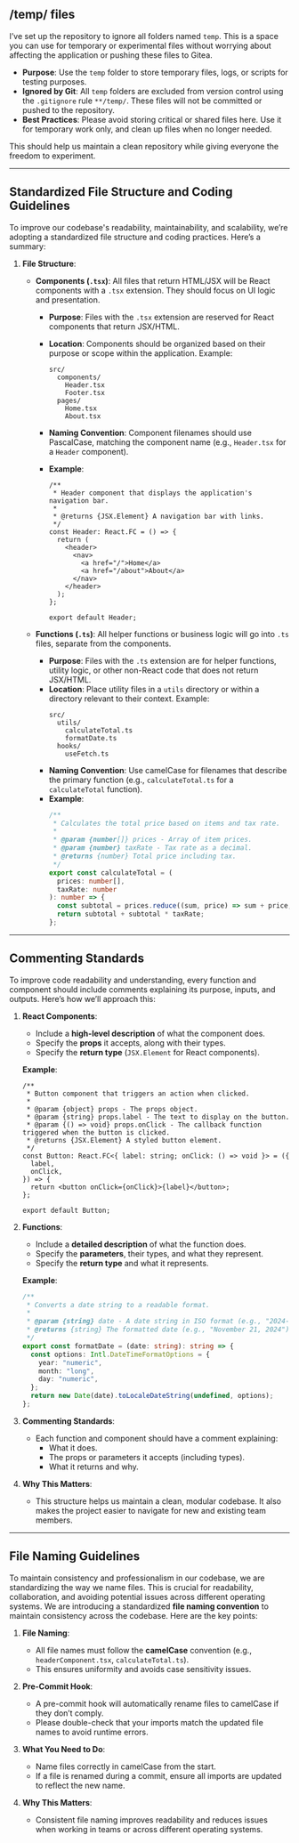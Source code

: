 ## /temp/ files

I’ve set up the repository to ignore all folders named `temp`. This is a space you can use for temporary or experimental files without worrying about affecting the application or pushing these files to Gitea.

- **Purpose**: Use the `temp` folder to store temporary files, logs, or scripts for testing purposes.
- **Ignored by Git**: All `temp` folders are excluded from version control using the `.gitignore` rule `**/temp/`. These files will not be committed or pushed to the repository.
- **Best Practices**: Please avoid storing critical or shared files here. Use it for temporary work only, and clean up files when no longer needed.

This should help us maintain a clean repository while giving everyone the freedom to experiment.

---

## Standardized File Structure and Coding Guidelines

To improve our codebase's readability, maintainability, and scalability, we’re adopting a standardized file structure and coding practices. Here’s a summary:

1. **File Structure**:

   - **Components (`.tsx`)**: All files that return HTML/JSX will be React components with a `.tsx` extension. They should focus on UI logic and presentation.

     - **Purpose**: Files with the `.tsx` extension are reserved for React components that return JSX/HTML.
     - **Location**: Components should be organized based on their purpose or scope within the application. Example:
       ```
       src/
         components/
           Header.tsx
           Footer.tsx
         pages/
           Home.tsx
           About.tsx
       ```
     - **Naming Convention**: Component filenames should use PascalCase, matching the component name (e.g., `Header.tsx` for a `Header` component).
     - **Example**:

       ```tsx
       /**
        * Header component that displays the application's navigation bar.
        *
        * @returns {JSX.Element} A navigation bar with links.
        */
       const Header: React.FC = () => {
         return (
           <header>
             <nav>
               <a href="/">Home</a>
               <a href="/about">About</a>
             </nav>
           </header>
         );
       };

       export default Header;
       ```

   - **Functions (`.ts`)**: All helper functions or business logic will go into `.ts` files, separate from the components.
     - **Purpose**: Files with the `.ts` extension are for helper functions, utility logic, or other non-React code that does not return JSX/HTML.
     - **Location**: Place utility files in a `utils` directory or within a directory relevant to their context. Example:
       ```
       src/
         utils/
           calculateTotal.ts
           formatDate.ts
         hooks/
           useFetch.ts
       ```
     - **Naming Convention**: Use camelCase for filenames that describe the primary function (e.g., `calculateTotal.ts` for a `calculateTotal` function).
     - **Example**:
       ```ts
       /**
        * Calculates the total price based on items and tax rate.
        *
        * @param {number[]} prices - Array of item prices.
        * @param {number} taxRate - Tax rate as a decimal.
        * @returns {number} Total price including tax.
        */
       export const calculateTotal = (
         prices: number[],
         taxRate: number
       ): number => {
         const subtotal = prices.reduce((sum, price) => sum + price, 0);
         return subtotal + subtotal * taxRate;
       };
       ```

---

## Commenting Standards

To improve code readability and understanding, every function and component should include comments explaining its purpose, inputs, and outputs. Here’s how we’ll approach this:

1. **React Components**:

   - Include a **high-level description** of what the component does.
   - Specify the **props** it accepts, along with their types.
   - Specify the **return type** (`JSX.Element` for React components).

   **Example**:

   ```tsx
   /**
    * Button component that triggers an action when clicked.
    *
    * @param {object} props - The props object.
    * @param {string} props.label - The text to display on the button.
    * @param {() => void} props.onClick - The callback function triggered when the button is clicked.
    * @returns {JSX.Element} A styled button element.
    */
   const Button: React.FC<{ label: string; onClick: () => void }> = ({
     label,
     onClick,
   }) => {
     return <button onClick={onClick}>{label}</button>;
   };

   export default Button;
   ```

2. **Functions**:

   - Include a **detailed description** of what the function does.
   - Specify the **parameters**, their types, and what they represent.
   - Specify the **return type** and what it represents.

   **Example**:

   ```ts
   /**
    * Converts a date string to a readable format.
    *
    * @param {string} date - A date string in ISO format (e.g., "2024-11-21").
    * @returns {string} The formatted date (e.g., "November 21, 2024").
    */
   export const formatDate = (date: string): string => {
     const options: Intl.DateTimeFormatOptions = {
       year: "numeric",
       month: "long",
       day: "numeric",
     };
     return new Date(date).toLocaleDateString(undefined, options);
   };
   ```

3. **Commenting Standards**:

   - Each function and component should have a comment explaining:
     - What it does.
     - The props or parameters it accepts (including types).
     - What it returns and why.

4. **Why This Matters**:
   - This structure helps us maintain a clean, modular codebase. It also makes the project easier to navigate for new and existing team members.

---

## File Naming Guidelines

To maintain consistency and professionalism in our codebase, we are standardizing the way we name files. This is crucial for readability, collaboration, and avoiding potential issues across different operating systems.
We are introducing a standardized **file naming convention** to maintain consistency across the codebase. Here are the key points:

1. **File Naming**:

   - All file names must follow the **camelCase** convention (e.g., `headerComponent.tsx`, `calculateTotal.ts`).
   - This ensures uniformity and avoids case sensitivity issues.

2. **Pre-Commit Hook**:

   - A pre-commit hook will automatically rename files to camelCase if they don’t comply.
   - Please double-check that your imports match the updated file names to avoid runtime errors.

3. **What You Need to Do**:

   - Name files correctly in camelCase from the start.
   - If a file is renamed during a commit, ensure all imports are updated to reflect the new name.

4. **Why This Matters**:
   - Consistent file naming improves readability and reduces issues when working in teams or across different operating systems.
